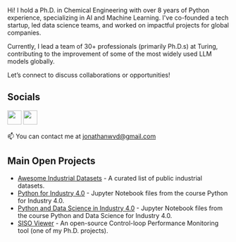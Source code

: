 Hi! I hold a Ph.D. in Chemical Engineering with over 8 years of Python experience, specializing in AI and Machine Learning. I've co-founded a tech startup, led data science teams, and worked on impactful projects for global companies.

Currently, I lead a team of 30+ professionals (primarily Ph.D.s) at Turing, contributing to the improvement of some of the most widely used LLM models globally.

Let’s connect to discuss collaborations or opportunities! 

## Socials
<p align="left"> 
  <a href="https://www.github.com/jonathanwvd" target="_blank" rel="noreferrer"><img src="https://raw.githubusercontent.com/danielcranney/readme-generator/main/public/icons/socials/github.svg" width="32" height="32" /></a> 
  <a href="https://www.linkedin.com/in/jwvd/" target="_blank" rel="noreferrer"><img src="https://raw.githubusercontent.com/danielcranney/readme-generator/main/public/icons/socials/linkedin.svg" width="32" height="32" /></a> 
</p>

📫 You can contact me at [jonathanwvd@gmail.com](mailto:jonathanwvd@gmail.com)

## Main Open Projects
* [Awesome Industrial Datasets](https://github.com/jonathanwvd/awesome-industrial-datasets) - A curated list of public industrial datasets.
* [Python for Industry 4.0](https://github.com/jonathanwvd/python-for-industry40) - Jupyter Notebook files from the course Python for Industry 4.0.
* [Python and Data Science in Industry 4.0](https://github.com/jonathanwvd/python-and-data-science-in-industry40) - Jupyter Notebook files from the course Python and Data Science for Industry 4.0.
* [SISO Viewer](https://github.com/jonathanwvd/sisoviewer) - An open-source Control-loop Performance Monitoring tool (one of my Ph.D. projects).
